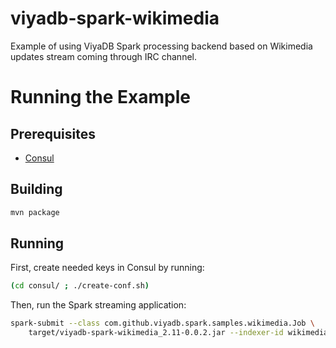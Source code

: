 viyadb-spark-wikimedia
=======================

Example of using ViyaDB Spark processing backend based on Wikimedia updates stream coming through IRC channel.

# Running the Example

## Prerequisites

 * [Consul](http://www.consul.io)
 
## Building

```bash
mvn package
```

## Running

First, create needed keys in Consul by running:

```bash
(cd consul/ ; ./create-conf.sh)
```

Then, run the Spark streaming application:

```bash
spark-submit --class com.github.viyadb.spark.samples.wikimedia.Job \
    target/viyadb-spark-wikimedia_2.11-0.0.2.jar --indexer-id wikimedia
```

